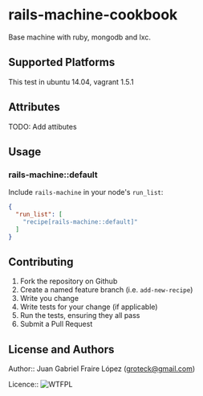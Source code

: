 # rails-machine-cookbook

Base machine with ruby, mongodb and lxc.

## Supported Platforms

This test in ubuntu 14.04, vagrant 1.5.1

## Attributes

TODO: Add attibutes

## Usage

### rails-machine::default

Include `rails-machine` in your node's `run_list`:

```json
{
  "run_list": [
    "recipe[rails-machine::default]"
  ]
}
```

## Contributing

1. Fork the repository on Github
2. Create a named feature branch (i.e. `add-new-recipe`)
3. Write you change
4. Write tests for your change (if applicable)
5. Run the tests, ensuring they all pass
6. Submit a Pull Request

## License and Authors

Author:: Juan Gabriel Fraire López (groteck@gmail.com)

Licence:: ![WTFPL](http://upload.wikimedia.org/wikipedia/commons/0/0a/WTFPL_badge.svg)
